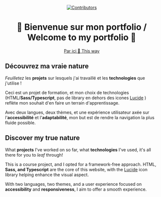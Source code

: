 
<div align="center">

[![Contributors](https://contrib.rocks/image?repo=debleg%2Fportfolio)](https://github.com/debleg/portfolio/graphs/contributors)
  
# 🌱 Bienvenue sur mon portfolio / Welcome to my portfolio 🌱

[Par ici 🌳 This way](https://debleg.github.io/portfolio/)

</div>

## Découvrez ma vraie nature

*Feuilletez* les **projets** sur lesquels j'ai travaillé et les **technologies** que j'utilise !

Ceci est un projet de formation, et mon choix de technologies (HTML/**Sass/Typescript**, pas de library en dehors des icones [Lucide](https://lucide.dev/) ) reflète mon souhait d'en faire un terrain d'apprentissage.

Avec deux langues, deux thèmes, et une expérience utilisateur axée sur l'**accessibilité** et l'**adaptabilité**, mon but est de rendre la navigation la plus fluide possible.

## Discover my true nature

What **projects** I've worked on so far, what **technologies** I've used, it's all there for you to *leaf* through!

This is a course project, and I opted for a framework-free approach. HTML, **Sass, and Typescript** are the core of this website, with the [Lucide](https://lucide.dev/) icon library helping enhance the visual aspect.

With two languages, two themes, and a user experience focused on **accessibility** and **responsiveness**, I aim to offer a smooth experience.